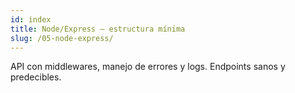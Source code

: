 ```yaml
---
id: index
title: Node/Express — estructura mínima
slug: /05-node-express/
---
```


API con middlewares, manejo de errores y logs. Endpoints sanos y predecibles.
